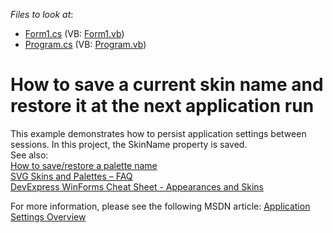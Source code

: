 <!-- default file list -->
*Files to look at*:

* [Form1.cs](./CS/WindowsApplication1/Form1.cs) (VB: [Form1.vb](./VB/WindowsApplication1/Form1.vb))
* [Program.cs](./CS/WindowsApplication1/Program.cs) (VB: [Program.vb](./VB/WindowsApplication1/Program.vb))
<!-- default file list end -->
# How to save a current skin name and restore it at the next application run


<p>
This example demonstrates how to persist application settings between sessions. In this project, the SkinName property is saved. 
<br/>
See also: 
<br/> <a href="https://github.com/DevExpress-Examples/how-to-save-restore-a-palette-name-t581395">How to save/restore a palette name</a>
<br/> <a href="https://supportcenter.devexpress.com/ticket/details/t578454/svg-skins-and-palettes-faq">SVG Skins and Palettes – FAQ</a>
<br/> <a href="https://supportcenter.devexpress.com/ticket/details/t904174/devexpress-winforms-cheat-sheet-appearances-and-skins">DevExpress WinForms Cheat Sheet - Appearances and Skins</a>
</p>

<p>
For more information, please see the following MSDN article: <a href="http://msdn.microsoft.com/en-us/library/k4s6c3a0.aspx">Application Settings Overview</a>
</p>


